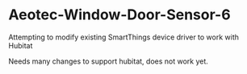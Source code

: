 # Aeotec-Window-Door-Sensor-6
Attempting to modify existing SmartThings device driver to work with Hubitat

Needs many changes to support hubitat, does not work yet.
